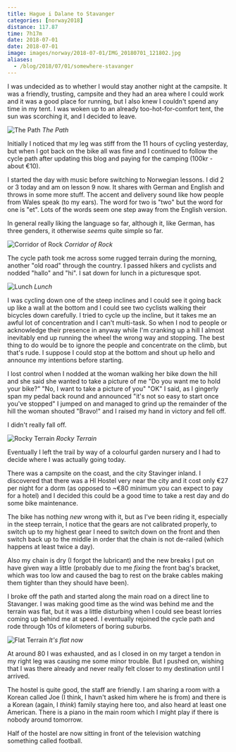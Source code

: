 ```yaml
---
title: Hague i Dalane to Stavanger
categories: [norway2018]
distance: 117.87
time: 7h17m
date: 2018-07-01
date: 2018-07-01
image: images/norway/2018-07-01/IMG_20180701_121802.jpg
aliases:
  - /blog/2018/07/01/somewhere-stavanger
---
```



I was undecided as to whether I would stay another night at the campsite. It
was a friendly, trusting, campsite and they had an area where I could work and
it was a good place for running, but I also knew I couldn't spend any time in
my tent. I was woken up to an already too-hot-for-comfort tent, the sun was
scorching it, and I decided to leave.

![The Path](/images/norway/2018-07-01/IMG_20180701_121244.jpg)
*The Path*

Initially I noticed that my leg was stiff from the 11 hours of cycling
yesterday, but when I got back on the bike all was fine and I continued to
follow the cycle path after updating this blog and paying for the camping
(100kr - about €10).

I started the day with music before switching to Norwegian lessons. I did 2 or
3 today and am on lesson 9 now. It shares with German and English and throws
in some more stuff. The accent and delivery sound like how people from Wales
speak (to my ears). The word for two is "two" but the word for one is "et".
Lots of the words seem one step away from the English version.

In general really liking the language so far, although it, like German, has
three genders, it otherwise *seems* quite simple so far.

![Corridor of Rock](/images/norway/2018-07-01/IMG_20180701_121802.jpg)
*Corridor of Rock*

The cycle path took me across some rugged terrain during the morning, another
"old road" through the country. I passed hikers and cyclists and nodded
"hallo" and "hi". I sat down for lunch in a picturesque spot.

![Lunch](/images/norway/2018-07-01/IMG_20180701_130635.jpg)
*Lunch*

I was cycling down one of the steep inclines and I could see it going back up
like a wall at the bottom and I could see two cyclists walking their bicycles
down carefully. I tried to cycle up the incline, but it takes me an awful lot
of concentration and I can't multi-task. So when I nod to people or
acknowledge their presence in anyway while I'm cranking up a hill I almost
inevitably end up running the wheel the wrong way and stopping. The best thing
to do would be to ignore the people and concentrate on the climb, but that's
rude. I suppose I could stop at the bottom and shout up hello and announce my
intentions before starting.

I lost control when I nodded at the woman walking her bike down the hill and
she said she wanted to take a picture of me "Do you want me to hold your
bike?" "No, I want to take a picture of you" "OK" I said, as I gingerly span
my pedal back round and announced "it's not so easy to start once you've
stopped" I jumped on and managed to grind up the remainder of the hill the
woman shouted "Bravo!" and I raised my hand in victory and fell off.

I didn't really fall off.

![Rocky Terrain](/images/norway/2018-07-01/IMG_20180701_130148.jpg)
*Rocky Terrain*

Eventually I left the trail by way of a colourful garden nursery and I had to
decide where I was actually going today.

There was a campsite on the coast, and the city Stavinger inland. I discovered
that there was a HI Hostel very near the city and it cost only €27 per night
for a dorm (as opposed to ~€80 minimum you can expect to pay for a hotel) and
I decided this could be a good time to take a rest day and do some bike
maintenance.

The bike has nothing *new* wrong with it, but as I've been riding it,
especially in the steep terrain, I notice that the gears are not calibrated
properly, to switch up to my highest gear I need to switch down on the front
and then switch back up to the middle in order that the chain is not de-railed
(which happens at least twice a day).

Also my chain is dry (I forgot the lubricant) and the new breaks I put on have
given way a little (probably due to me *fixing* the front bag's bracket, which
was too low and caused the bag to rest on the brake cables making them tighter
than they should have been).

I broke off the path and started along the main road on a direct line to
Stavanger. I was making good time as the wind was behind me and the terrain
was flat, but it was a little disturbing when I could see beast lorries coming
up behind me at speed.  I eventually rejoined the cycle path and rode through
10s of kilometers of boring suburbs.

![Flat Terrain](/images/norway/2018-07-01/IMG_20180701_151859.jpg)
*It's flat now*

At around 80 I was exhausted, and as I closed in on my target a tendon in
my right leg was causing me some minor trouble. But I pushed on, wishing that
I was there already and never really felt closer to my destination until I
arrived.

The hostel is quite good, the staff are friendly. I am sharing a room with a
Korean called Joe (I think, I havn't asked him where he is from) and there is
a Korean (again, I *think*) family staying here too, and also heard at least
one American. There is a piano in the main room which I might play if there is
nobody around tomorrow.

Half of the hostel are now sitting in front of the television watching
something called football.
